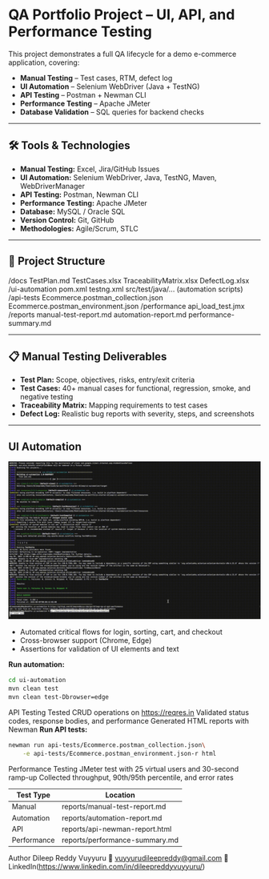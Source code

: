 # QA Portfolio Project – UI, API, and Performance Testing

This project demonstrates a full QA lifecycle for a demo e-commerce application, covering:

- **Manual Testing** – Test cases, RTM, defect log
- **UI Automation** – Selenium WebDriver (Java + TestNG)
- **API Testing** – Postman + Newman CLI
- **Performance Testing** – Apache JMeter
- **Database Validation** – SQL queries for backend checks

---

## 🛠 Tools & Technologies
- **Manual Testing:** Excel, Jira/GitHub Issues
- **UI Automation:** Selenium WebDriver, Java, TestNG, Maven, WebDriverManager
- **API Testing:** Postman, Newman CLI
- **Performance Testing:** Apache JMeter
- **Database:** MySQL / Oracle SQL
- **Version Control:** Git, GitHub
- **Methodologies:** Agile/Scrum, STLC

---

## 📂 Project Structure
/docs
TestPlan.md
TestCases.xlsx
TraceabilityMatrix.xlsx
DefectLog.xlsx
/ui-automation
pom.xml
testng.xml
src/test/java/... (automation scripts)
/api-tests
Ecommerce.postman_collection.json
Ecommerce.postman_environment.json
/performance
api_load_test.jmx
/reports
manual-test-report.md
automation-report.md
performance-summary.md

---

## 📋 Manual Testing Deliverables
- **Test Plan:** Scope, objectives, risks, entry/exit criteria
- **Test Cases:** 40+ manual cases for functional, regression, smoke, and negative testing
- **Traceability Matrix:** Mapping requirements to test cases
- **Defect Log:** Realistic bug reports with severity, steps, and screenshots

---

## UI Automation
![UI Automation Demo](reports/ui-automation-test-run.gif)
- Automated critical flows for login, sorting, cart, and checkout
- Cross-browser support (Chrome, Edge)
- Assertions for validation of UI elements and text

**Run automation:**
```bash
cd ui-automation
mvn clean test
mvn clean test-Dbrowser=edge
```

API Testing
Tested CRUD operations on https://reqres.in
Validated status codes, response bodies, and performance
Generated HTML reports with Newman
**Run API tests:**
```bash
newman run api-tests/Ecommerce.postman_collection.json\
    -e api-tests/Ecommerce.postman_environment.json-r html
```

Performance Testing
JMeter test with 25 virtual users and 30-second ramp-up
Collected throughput, 90th/95th percentile, and error rates

| Test Type   | Location                       |
| ----------- | ------------------------------ |
| Manual      | reports/manual-test-report.md  |
| Automation  | reports/automation-report.md   |
| API         | reports/api-newman-report.html |
| Performance | reports/performance-summary.md |

Author
Dileep Reddy Vuyyuru
📧 vuyyurudileepreddy@gmail.com
🔗 LinkedIn(https://www.linkedin.com/in/dileepreddyvuyyuru/)
